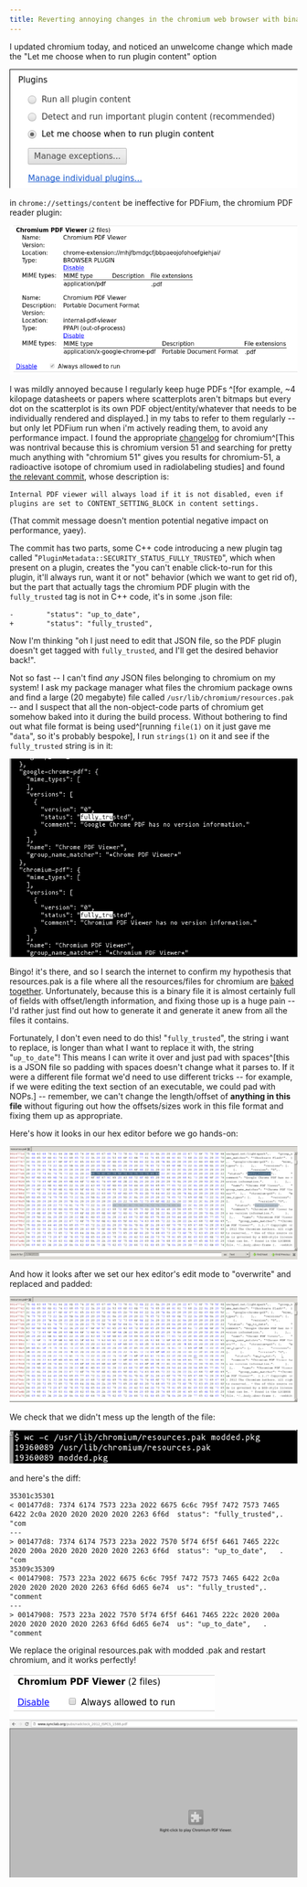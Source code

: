 ```yaml
---
title: Reverting annoying changes in the chromium web browser with binary patching!
---
```


I updated chromium today, and noticed an unwelcome change which made the "Let me choose when to run plugin content" option 

![](../images/2016-05-26-214632_531x220_scrot.png)

in `chrome://settings/content` be ineffective for PDFium, the chromium PDF reader plugin:

![](../images/2016-05-26-214607_763x394_scrot.png)

I was mildly annoyed because I regularly keep huge PDFs ^[for example, ~4 kilopage datasheets or papers where scatterplots aren't bitmaps but every dot on the scatterplot is its own PDF object/entity/whatever that needs to be individually rendered and displayed.] in my tabs to refer to them regularly -- but only let PDFium run when i'm actively reading them, to avoid any performance impact. I found the appropriate [changelog](https://chromium.googlesource.com/chromium/src/+log/50.0.2661.102..51.0.2704.63?pretty=fuller&n=10000) for chromium^[This was nontrival because this is chromium version 51 and searching for pretty much anything with "chromium 51" gives you results for chromium-51, a radioactive isotope of chromium used in radiolabeling studies] and found [the relevant commit](https://chromium.googlesource.com/chromium/src/+/e53608ba54b3aff711c1e1c68243417f99bcd340%5E%21/), whose description is:

~~~~~~~~
Internal PDF viewer will always load if it is not disabled, even if
plugins are set to CONTENT_SETTING_BLOCK in content settings.
~~~~~~~~


(That commit message doesn't mention potential negative impact on performance, yaey).

The commit has two parts, some C++ code introducing a new plugin tag called "`PluginMetadata::SECURITY_STATUS_FULLY_TRUSTED`", which when present on a plugin, creates the "you can't enable click-to-run for this plugin, it'll always run, want it or not" behavior (which we want to get rid of), but the part that actually tags the chromium PDF plugin with the `fully_trusted` tag is not in C++ code, it's in some .json file:


~~~~~~~~
-        "status": "up_to_date",
+        "status": "fully_trusted",
~~~~~~~~

Now I'm thinking "oh I just need to edit that JSON file, so the PDF plugin doesn't get tagged with `fully_trusted`, and I'll get the desired behavior back!".

Not so fast -- I can't find *any* JSON files belonging to chromium on my system! I ask my package manager what files the chromium package owns and find a large (20 megabyte) file called `/usr/lib/chromium/resources.pak` -- and I suspect that all the non-object-code parts of chromium get somehow baked into it during the build process. Without bothering to find out what file format is being used^[running `file(1)` on it just gave me "`data`", so it's probably bespoke], I run `strings(1)` on it and see if the `fully_trusted` string is in it:

![](../images/2016-05-26-220110_800x552_scrot.png)

Bingo! it's there, and so I search the internet to confirm my hypothesis that resources.pak is a file where all the resources/files for chromium are [baked together](https://www.chromium.org/developers/design-documents/linuxresourcesandlocalizedstrings). Unfortunately, because this is a binary file it is almost certainly full of fields with offset/length information, and fixing those up is a huge pain -- I'd rather just find out how to generate it and generate it anew from all the files it contains.

Fortunately, I don't even need to do this! "`fully_trusted`", the string i want to replace, is longer than what I want to replace it with, the string "`up_to_date`"! This means I can write it over and just pad with spaces^[this is a JSON file so padding with spaces doesn't change what it parses to. If it were a different file format we'd need to use different tricks -- for example, if we were editing the text section of an executable, we could pad with NOPs.] -- remember, we can't change the length/offset of **anything in this file** without figuring out how the offsets/sizes work in this file format and fixing them up as appropriate.

Here's how it looks in our hex editor before we go hands-on:

![](../images/2016-05-26-221730_1599x629_scrot.png)

And how it looks after we set our hex editor's edit mode to "overwrite" and replaced and padded:

![](../images/2016-05-26-221839_1599x586_scrot.png)

We check that we didn't mess up the length of the file: 

![](../images/2016-05-26-222035_586x69_scrot.png)

and here's the diff:

~~~~~~~~
35301c35301
< 001477d8: 7374 6174 7573 223a 2022 6675 6c6c 795f 7472 7573 7465 6422 2c0a 2020 2020 2020 2020 2263 6f6d  status": "fully_trusted",.        "com
---
> 001477d8: 7374 6174 7573 223a 2022 7570 5f74 6f5f 6461 7465 222c 2020 200a 2020 2020 2020 2020 2263 6f6d  status": "up_to_date",   .        "com
35309c35309
< 00147908: 7573 223a 2022 6675 6c6c 795f 7472 7573 7465 6422 2c0a 2020 2020 2020 2020 2263 6f6d 6d65 6e74  us": "fully_trusted",.        "comment
---
> 00147908: 7573 223a 2022 7570 5f74 6f5f 6461 7465 222c 2020 200a 2020 2020 2020 2020 2263 6f6d 6d65 6e74  us": "up_to_date",   .        "comment
~~~~~~~~

We replace the original resources.pak with modded .pak and restart chromium, and it works perfectly!

![](../images/2016-05-26-222718_359x79_scrot.png)
![](../images/2016-05-26-222421_1236x677_scrot.png)
